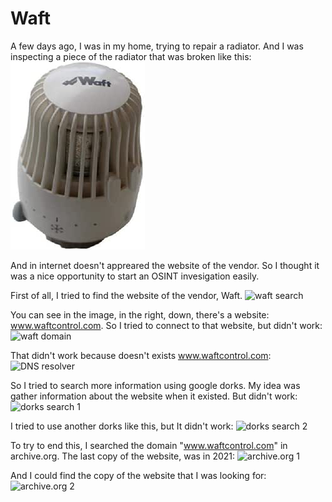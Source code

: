 # Waft
A few days ago, I was in my home, trying to repair a radiator. And I was inspecting a piece of the radiator that was broken like this:
![waft](waft.jpg)

And in internet doesn't appreared the website of the vendor. So I thought it was a nice opportunity to start an OSINT invesigation easily.

First of all, I tried to find the website of the vendor, Waft.
![waft search](https://github.com/n4s3r/OSINT-investigations/assets/145504084/2bc7e7d0-b42f-4af4-abf8-7d3cda1a5afc)

You can see in the image, in the right, down, there's a website: www.waftcontrol.com.
So I tried to connect to that website, but didn't work:
![waft domain](https://github.com/n4s3r/OSINT-investigations/assets/145504084/e58e5d1b-d7d6-4c6c-97e3-bb145c5fb8dc)

That didn't work because doesn't exists www.waftcontrol.com:
![DNS resolver](https://github.com/n4s3r/OSINT-investigations/assets/145504084/24896080-6229-4d0d-8bab-f05e03ebea3e)

So I tried to search more information using google dorks. My idea was gather information about the website when it existed. But didn't work:
![dorks search 1](https://github.com/n4s3r/OSINT-investigations/assets/145504084/b4c0070e-b5f1-41ca-b208-f20479baa806)

I tried to use another dorks like this, but It didn't work:
![dorks search 2](https://github.com/n4s3r/OSINT-investigations/assets/145504084/4af2f814-7fa2-464e-be3a-bd856cb450e0)

To try to end this, I searched the domain "www.waftcontrol.com" in archive.org. The last copy of the website, was in 2021:
![archive.org 1](https://github.com/n4s3r/OSINT-investigations/assets/145504084/e11f08c5-11aa-4bee-97d6-795342395799)

And I could find the copy of the website that I was looking for:
![archive.org 2](https://github.com/n4s3r/OSINT-investigations/assets/145504084/9c21d985-af66-43bd-9c41-9d9eea930670)

